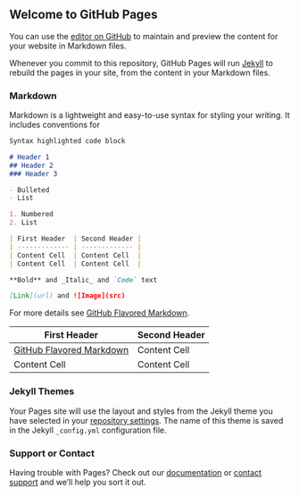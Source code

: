 ## Welcome to GitHub Pages

You can use the [editor on GitHub](https://github.com/skmuddamsetty/ds-and-algos/edit/gh-pages/index.md) to maintain and preview the content for your website in Markdown files.

Whenever you commit to this repository, GitHub Pages will run [Jekyll](https://jekyllrb.com/) to rebuild the pages in your site, from the content in your Markdown files.

### Markdown

Markdown is a lightweight and easy-to-use syntax for styling your writing. It includes conventions for

```markdown
Syntax highlighted code block

# Header 1
## Header 2
### Header 3

- Bulleted
- List

1. Numbered
2. List

| First Header  | Second Header |
| ------------- | ------------- |
| Content Cell  | Content Cell  |
| Content Cell  | Content Cell  |

**Bold** and _Italic_ and `Code` text

[Link](url) and ![Image](src)
```

For more details see [GitHub Flavored Markdown](https://guides.github.com/features/mastering-markdown/).

| First Header  | Second Header |
| ------------- | ------------- |
| [GitHub Flavored Markdown](https://guides.github.com/features/mastering-markdown/)  | Content Cell  |
| Content Cell  | Content Cell  |

### Jekyll Themes

Your Pages site will use the layout and styles from the Jekyll theme you have selected in your [repository settings](https://github.com/skmuddamsetty/ds-and-algos/settings). The name of this theme is saved in the Jekyll `_config.yml` configuration file.

### Support or Contact

Having trouble with Pages? Check out our [documentation](https://docs.github.com/categories/github-pages-basics/) or [contact support](https://github.com/contact) and we’ll help you sort it out.
